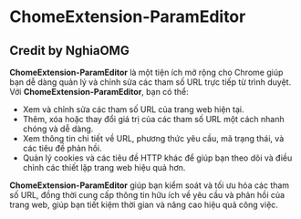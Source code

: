 # ChomeExtension-ParamEditor

## Credit by NghiaOMG

**ChomeExtension-ParamEditor** là một tiện ích mở rộng cho Chrome giúp bạn dễ dàng quản lý và chỉnh sửa các tham số URL trực tiếp từ trình duyệt. Với **ChomeExtension-ParamEditor**, bạn có thể:

- Xem và chỉnh sửa các tham số URL của trang web hiện tại.
- Thêm, xóa hoặc thay đổi giá trị của các tham số URL một cách nhanh chóng và dễ dàng.
- Xem thông tin chi tiết về URL, phương thức yêu cầu, mã trạng thái, và các tiêu đề phản hồi.
- Quản lý cookies và các tiêu đề HTTP khác để giúp bạn theo dõi và điều chỉnh các thiết lập trang web hiệu quả hơn.

**ChomeExtension-ParamEditor** giúp bạn kiểm soát và tối ưu hóa các tham số URL, đồng thời cung cấp thông tin hữu ích về yêu cầu và phản hồi của trang web, giúp bạn tiết kiệm thời gian và nâng cao hiệu quả công việc.
